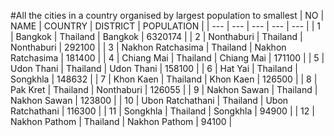 #All the cities in a country organised by largest population to smallest
| NO | NAME | COUNTRY | DISTRICT | POPULATION  |
| --- | --- | --- | --- | --- |
| 1 | Bangkok | Thailand | Bangkok | 6320174 |
| 2 | Nonthaburi | Thailand | Nonthaburi | 292100 |
| 3 | Nakhon Ratchasima | Thailand | Nakhon Ratchasima | 181400 |
| 4 | Chiang Mai | Thailand | Chiang Mai | 171100 |
| 5 | Udon Thani | Thailand | Udon Thani | 158100 |
| 6 | Hat Yai | Thailand | Songkhla | 148632 |
| 7 | Khon Kaen | Thailand | Khon Kaen | 126500 |
| 8 | Pak Kret | Thailand | Nonthaburi | 126055 |
| 9 | Nakhon Sawan | Thailand | Nakhon Sawan | 123800 |
| 10 | Ubon Ratchathani | Thailand | Ubon Ratchathani | 116300 |
| 11 | Songkhla | Thailand | Songkhla | 94900 |
| 12 | Nakhon Pathom | Thailand | Nakhon Pathom | 94100 |
